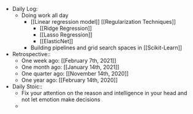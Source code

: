 - Daily Log:
    - Doing work all day
        - [[Linear regression model]] [[Regularization Techniques]]
            - [[Ridge Regression]]
            - [[Lasso Regression]]
            - [[ElasticNet]]
        - Building pipelines and grid search spaces in [[Scikit-Learn]]
- Retrospective::
    - One week ago: [[February 7th, 2021]]
    - One month ago: [[January 14th, 2021]]
    - One quarter ago: [[November 14th, 2020]]
    - One year ago: [[February 14th, 2020]]
- Daily Stoic::
    - Fix your attention on the reason and intelligence in your head and not let emotion make decisions
    -
